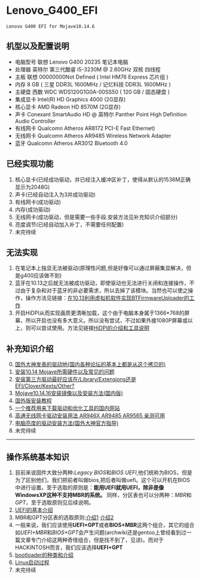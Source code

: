 # Lenovo_G400_EFI
`Lenovo G400 EFI for Mojave10.14.6`

## 机型以及配置说明
* 电脑型号	联想 Lenovo G400 20235 笔记本电脑    
* 处理器	英特尔 第三代酷睿 i5-3230M @ 2.60GHz 双核 四线程
* 主板	联想 00000000Not Defined ( Intel HM76 Express 芯片组 )
* 内存	8 GB ( 三星 DDR3L 1600MHz / 记忆科技 DDR3L 1600MHz )
* 主硬盘	西数 WDC WDS120G1G0A-00SS50 ( 120 GB / 固态硬盘 )
* 集成显卡	Intel(R) HD Graphics 4000 (2G显存)
* 核心显卡	AMD Radeon HD 8570M  (2G显存) 
* 声卡	Conexant SmartAudio HD @ 英特尔 Panther Point High Definition Audio Controller
* 有线网卡	Qualcomn Atheros AR8172 PCI-E Fast Ethernet) 
* 无线网卡	Qualcomn Atheros AR9485 Wireless Network Adapter
* 蓝牙	Qualcomn Atheros AR3012 Bluetooth 4.0

## 已经实现功能
1. 核心显卡(已经成功驱动，并已经注入缓冲区补丁，使得从默认的1536M正确显示为2048G)
2. 声卡(已经自动注入为3并成功驱动)
3. 有线网卡(成功驱动)
4. 内存(成功驱动)
5. 无线网卡(成功驱动，但是需要一些手段.安装方法见补充知识介绍部分)
6. 亮度调节(已经自动加入补丁，不需要任何配置)
7. 未完待续

## 无法实现
1. 在笔记本上独显无法被驱动(原理性问题,但是好像可以通过屏蔽集显解决，但是g400应该做不到)
2. 蓝牙在10.13之后就无法被成功驱动，即使驱动也无法进行关闭和连接操作，不过由于复杂和对于蓝牙的非必要需求，所以去掉了该模块。当然也可以使之操作，操作方法见链接：[在10.13利用虚拟机软件实现BTFirmwareUploader的工作](https://osxlatitude.com/forums/topic/10127-updated-nov-2017-fix-btfirmwareuploader-in-macos-high-sierra/)
3. 开启HiDPI从而实现画质更清晰加载，这个由于电脑本身属于1366*768的屏幕，所以开启也没有多大意义。所以没有尝试，不过如果外接1080P屏幕或以上，则可以尝试使用。方法见链接[HiDPI的介绍和工具说明](https://www.sqlsec.com/2018/09/hidpi.html)

## 补充知识介绍
0. [国外大神发表的驱动地(国内各种论坛的基本上都是从这个拷贝的)](https://bitbucket.org/RehabMan/)
1. [安装10.14 Mojave所需硬件以及常见的问题](https://www.tonymacx86.com/threads/readme-common-problems-and-workarounds-on-10-14-mojave.255823/)
2. [安装第三方驱动最好应该在/Library/Extensions还是EFI/Clover/Kexts/Other?](https://www.tonymacx86.com/threads/guide-installing-3rd-party-kexts-el-capitan-sierra-high-sierra-mojave-catalina.268964/)
3. [Mojave10.14.16安装镜像以及安装方法(国内版)](https://blog.daliansky.net/macOS-Mojave-10.14.6-18G87-Release-version-with-Clover-5033-original-image.html)
4. [国外版安装教程](https://www.tonymacx86.com/threads/unibeast-install-macos-mojave-on-any-supported-intel-based-pc.259381/)
5. [一个推荐用来下载驱动和优化工具的国内网站](http://www.pc6.com/mac/qdcx_811_1.html)
6. [高通无线网卡驱动安装用法 AR946X AR9485 AR9565 亲测可用](http://bbs.pcbeta.com/viewthread-1806854-1-2.html)
7. [电脑亮度的驱动安装方法(国外大神官方指导)](https://bitbucket.org/RehabMan/applebacklightfixup/src/master/README.md)
8. 未完待续
---
## 操作系统基本知识
1. 目前来说固件大致分两种:*Legacy BIOS*和*BIOS UEFI*,他们统称为BIOS，但是为了区别他们，我们把前者叫做bios,把后者叫做uefi。这个可以开机在BIOS中进行设置。至于选取的原则是：**能用UEFI就用UEFI，除非是像WindowsXP这种不支持MBR的系统。** 同样，分区表也可以分两种：*MBR*和*GPT*，至于选取原则见后续说明。
2. [UEFI的基本介绍](https://wiki.archlinux.org/index.php/Unified_Extensible_Firmware_Interface)
3. MBR和GPT分区表的选取原则:[介绍1](https://wiki.gentoo.org/wiki/Handbook:AMD64/Installation/Disks) [介绍2](https://wiki.archlinux.org/index.php/Partitioning#GUID_Partition_Table)
4. 一般来说，我们应该使用**UEFI+GPT**或者**BIOS+MBR**这两个组合，其它的组合如*UEFI+MBR*和*BIOS+GPT*会产生问题(archwiki还是gentoo上曾经看到过一篇文章专门介绍这两种奇怪组合，但是找不到了，见谅)。而对于HACKINTOSH而言，我们应该选择**UEFI+GPT**
5. [bootloader的种类和介绍](https://wiki.archlinux.org/index.php/Arch_boot_process#Boot_loader)
6. [Linux启动过程](https://en.wikipedia.org/wiki/Linux_startup_process)
7. 未完待续



